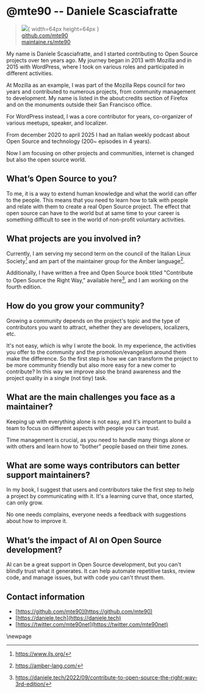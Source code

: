 # @mte90 -- Daniele Scasciafratte

> ![](https://i0.wp.com/github.com/mte90.png?resize=200%2C200&ssl=1){ width=64px height=64px }  
> [github.com/mte90](https://github.com/mte90)  
> [maintaine.rs/mte90](https://maintaine.rs/mte90)

My name is Daniele Scasciafratte, and I started contributing to Open Source projects over ten years ago. 
My journey began in 2013 with Mozilla and in 2015 with WordPress, where I took on various roles and participated in different activities.

At Mozilla as an example, I was part of the Mozilla Reps council for two years and contributed to numerous projects, from community management to development. My name is listed in the about:credits section of Firefox and on the monuments outside their San Francisco office.

For WordPress instead, I was a core contributor for years, co-organizer of various meetups, speaker, and localizer.

From december 2020 to april 2025 I had an Italian weekly podcast about Open Source and technology (200~ episodes in 4 years).

Now I am focusing on other projects and communities, internet is changed but also the open source world.

## **What’s Open Source to you?**

To me, it is a way to extend human knowledge and what the world can offer to the people. This means that you need to learn how to talk with people and relate with them to create a real Open Source project.
The effect that open source can have to the world but at same time to your career is something difficult to see in the world of non-profit voluntary activities.

## **What projects are you involved in?**

Currently, I am serving my second term on the council of the Italian Linux Society[^174] and am part of the maintainer group for the Amber language[^175].

Additionally, I have written a free and Open Source book titled "Contribute to Open Source the Right Way," available here[^176], and I am working on the fourth edition.

## **How do you grow your community?**

Growing a community depends on the project's topic and the type of contributors you want to attract, whether they are developers, localizers, etc.

It's not easy, which is why I wrote the book. In my experience, the activities you offer to the community and the promotion/evangelism around them make the difference.
So the first step is how we can transform the project to be more community friendly but also more easy for a new comer to contribute? In this way we improve also the brand awareness and the project quality in a single (not tiny) task.

## **What are the main challenges you face as a maintainer?**

Keeping up with everything alone is not easy, and it's important to build a team to focus on different aspects with people you can trust.

Time management is crucial, as you need to handle many things alone or with others and learn how to "bother" people based on their time zones.

## **What are some ways contributors can better support maintainers?**

In my book, I suggest that users and contributors take the first step to help a project by communicating with it. It's a learning curve that, once started, can only grow.

No one needs complains, everyone needs a feedback with suggestions about how to improve it.

## **What’s the impact of AI on Open Source development?**

AI can be a great support in Open Source development, but you can't blindly trust what it generates. It can help automate repetitive tasks, review code, and manage issues, but with code you can't thrust them.

## **Contact information**

- [https://github.com/mte90](https://github.com/mte90)
- [https://daniele.tech](https://daniele.tech)
- [https://twitter.com/mte90net](https://twitter.com/mte90net)

\newpage


[^174]: https://www.ils.org/
[^175]: https://amber-lang.com/
[^176]: https://daniele.tech/2022/09/contribute-to-open-source-the-right-way-3rd-edition/
